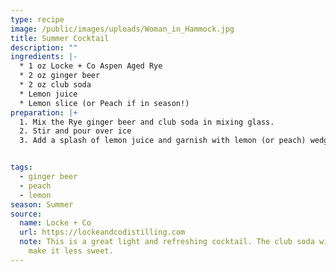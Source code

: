```yaml
---
type: recipe
image: /public/images/uploads/Woman_in_Hammock.jpg
title: Summer Cocktail
description: ""
ingredients: |-
  * 1 oz Locke + Co Aspen Aged Rye
  * 2 oz ginger beer
  * 2 oz club soda
  * Lemon juice
  * Lemon slice (or Peach if in season!) 
preparation: |+
  1. Mix the Rye ginger beer and club soda in mixing glass. 
  2. Stir and pour over ice
  3. Add a splash of lemon juice and garnish with lemon (or peach) wedge. 


tags:
  - ginger beer
  - peach
  - lemon
season: Summer
source:
  name: Locke + Co
  url: https://lockeandcodistilling.com
  note: This is a great light and refreshing cocktail. The club soda will help
    make it less sweet.
---
```

